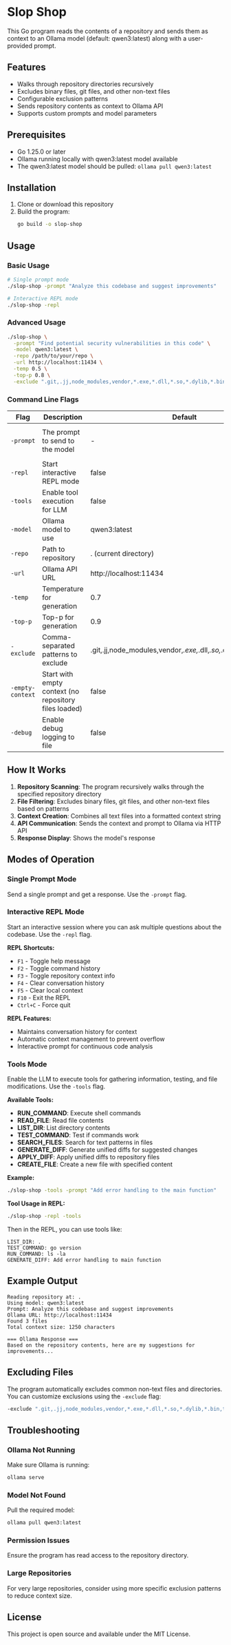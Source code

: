 # Slop Shop

This Go program reads the contents of a repository and sends them as context to an Ollama model (default: qwen3:latest) along with a user-provided prompt.

## Features

- Walks through repository directories recursively
- Excludes binary files, git files, and other non-text files
- Configurable exclusion patterns
- Sends repository contents as context to Ollama API
- Supports custom prompts and model parameters

## Prerequisites

- Go 1.25.0 or later
- Ollama running locally with qwen3:latest model available
- The qwen3:latest model should be pulled: `ollama pull qwen3:latest`

## Installation

1. Clone or download this repository
2. Build the program:
   ```bash
   go build -o slop-shop
   ```

## Usage

### Basic Usage

```bash
# Single prompt mode
./slop-shop -prompt "Analyze this codebase and suggest improvements"

# Interactive REPL mode
./slop-shop -repl
```

### Advanced Usage

```bash
./slop-shop \
  -prompt "Find potential security vulnerabilities in this code" \
  -model qwen3:latest \
  -repo /path/to/your/repo \
  -url http://localhost:11434 \
  -temp 0.5 \
  -top-p 0.8 \
  -exclude ".git,.jj,node_modules,vendor,*.exe,*.dll,*.so,*.dylib,*.bin"
```

### Command Line Flags

| Flag             | Description                                           | Default                                                             | Required                     |
| ---------------- | ----------------------------------------------------- | ------------------------------------------------------------------- | ---------------------------- |
| `-prompt`        | The prompt to send to the model                       | -                                                                   | **Yes** unless using `-repl` |
| `-repl`          | Start interactive REPL mode                           | false                                                               | No                           |
| `-tools`         | Enable tool execution for LLM                         | false                                                               | No                           |
| `-model`         | Ollama model to use                                   | qwen3:latest                                                        | No                           |
| `-repo`          | Path to repository                                    | . (current directory)                                               | No                           |
| `-url`           | Ollama API URL                                        | http://localhost:11434                                              | No                           |
| `-temp`          | Temperature for generation                            | 0.7                                                                 | No                           |
| `-top-p`         | Top-p for generation                                  | 0.9                                                                 | No                           |
| `-exclude`       | Comma-separated patterns to exclude                   | .git,.jj,node_modules,vendor,_.exe,_.dll,_.so,_.dylib,\*.bin,.crush | No                           |
| `-empty-context` | Start with empty context (no repository files loaded) | false                                                               | No                           |
| `-debug`         | Enable debug logging to file                          | false                                                               | No                           |

## How It Works

1. **Repository Scanning**: The program recursively walks through the specified repository directory
2. **File Filtering**: Excludes binary files, git files, and other non-text files based on patterns
3. **Context Creation**: Combines all text files into a formatted context string
4. **API Communication**: Sends the context and prompt to Ollama via HTTP API
5. **Response Display**: Shows the model's response

## Modes of Operation

### Single Prompt Mode

Send a single prompt and get a response. Use the `-prompt` flag.

### Interactive REPL Mode

Start an interactive session where you can ask multiple questions about the codebase. Use the `-repl` flag.

**REPL Shortcuts:**

- `F1` - Toggle help message
- `F2` - Toggle command history
- `F3` - Toggle repository context info
- `F4` - Clear conversation history
- `F5` - Clear local context
- `F10` - Exit the REPL
- `Ctrl+C` - Force quit

**REPL Features:**

- Maintains conversation history for context
- Automatic context management to prevent overflow
- Interactive prompt for continuous code analysis

### Tools Mode

Enable the LLM to execute tools for gathering information, testing, and file modifications. Use the `-tools` flag.

**Available Tools:**

- **RUN_COMMAND**: Execute shell commands
- **READ_FILE**: Read file contents
- **LIST_DIR**: List directory contents
- **TEST_COMMAND**: Test if commands work
- **SEARCH_FILES**: Search for text patterns in files
- **GENERATE_DIFF**: Generate unified diffs for suggested changes
- **APPLY_DIFF**: Apply unified diffs to repository files
- **CREATE_FILE**: Create a new file with specified content

**Example:**

```bash
./slop-shop -tools -prompt "Add error handling to the main function"
```

**Tool Usage in REPL:**

```bash
./slop-shop -repl -tools
```

Then in the REPL, you can use tools like:

```
LIST_DIR: .
TEST_COMMAND: go version
RUN_COMMAND: ls -la
GENERATE_DIFF: Add error handling to main function
```

## Example Output

```
Reading repository at: .
Using model: qwen3:latest
Prompt: Analyze this codebase and suggest improvements
Ollama URL: http://localhost:11434
Found 3 files
Total context size: 1250 characters

=== Ollama Response ===
Based on the repository contents, here are my suggestions for improvements...
```

## Excluding Files

The program automatically excludes common non-text files and directories. You can customize exclusions using the `-exclude` flag:

```bash
-exclude ".git,.jj,node_modules,vendor,*.exe,*.dll,*.so,*.dylib,*.bin,temp,logs"
```

## Troubleshooting

### Ollama Not Running

Make sure Ollama is running:

```bash
ollama serve
```

### Model Not Found

Pull the required model:

```bash
ollama pull qwen3:latest
```

### Permission Issues

Ensure the program has read access to the repository directory.

### Large Repositories

For very large repositories, consider using more specific exclusion patterns to reduce context size.

## License

This project is open source and available under the MIT License.
